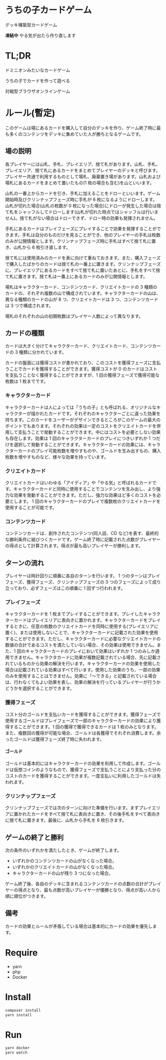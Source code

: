 # うちの子カードゲーム

デッキ構築型カードゲーム

**凍結中** やる気が出たら作り直します

# TL;DR

ドミニオンみたいなカードゲーム

うちの子でカードを作って遊べる

対戦型ブラウザオンラインゲーム

# ルール(暫定)

このゲームは場にあるカードを購入して自分のデッキを作り、ゲーム終了時に最も多くのコンテンツをデッキに集めていた人が勝ちとなるゲームです。

## 場の説明

各プレイヤーには山札、手札、プレイエリア、捨て札があります。山札、手札、プレイエリア、捨て札にあるカードをまとめてプレイヤーのデッキと呼びます。プレイヤー共通で利用するものとして場札、廃棄置き場があります。山札および場札にあるカードをまとめて置いたもの(1 枚の場合も含む)を山といいます。

山札の一番上からカードを引き、手札に加えることをドローといいます。ゲーム開始時及びクリンナップフェーズ時に手札が 6 枚になるようにドローします。山札が切れた場合(山札の枚数が 0 枚になった場合)にドローが発生した場合は捨て札をシャッフルしてドローします(山札が切れた時点ではシャッフルは行いません)。捨て札がない場合はドローできず、ドロー時の効果も発揮されません。

手札にあるカードはプレイフェーズにプレイすることで効果を発揮することができます。手札は自分のものだけを見ることができ、他のプレイヤーの手札は枚数のみが公開情報とします。クリンナップフェーズ時に手札はすべて捨て札に置き、山札から 6 枚引き直します。

捨て札には使用済みのカードを表に向けて重ねておきます。また、購入フェーズで購入したばかりのカードは捨て札の一番上に置きます。クリンナップフェーズに、プレイエリアにあるカードをすべて捨て札に置いたあとに、手札をすべて捨て札に置きます。捨て札は一番上にあるカードのみが公開情報とします。

場札はキャラクターカード、コンテンツカード、クリエイトカードの 3 種類のカードの、それぞれ複数の山で構成されています。キャラクターカードの山は、異なる種類のカードの山が 8 つ、クリエイトカードは 3 つ、コンテンツカードは 3 つで構成されます。

場札のそれぞれの山の初期枚数はプレイヤー人数によって異なります。

## カードの種類

カードは大きく分けてキャラクターカード、クリエイトカード、コンテンツカードの 3 種類に分かれています。

カードの盤面には獲得コストが書かれており、このコストを獲得フェーズに支払うことでカードを獲得することができます。獲得コストが 0 のカードはコストを支払うことなく獲得することができますが、1 回の獲得フェーズで獲得可能な枚数は 1 枚までです。

### キャラクターカード

キャラクターカードは人によっては「うちの子」とも呼ばれる、オリジナルなキャラクターが描かれたカードです。それぞれのキャラクターごとに違った効果を持ちます。このカードをユーザーがデザインできるところがこのゲームの最大のポイントでもあります。それぞれの効果は一定のコストをクリエイトカードを併用して支払うことで発動することができます。中にはコストを必要としない効果も存在します。効果は 1 回のキャラクターカードのプレイにつきいずれか 1 つだけを選択して発動することができます。キャラクターカードの効果には、キャラクターカードのプレイ可能枚数を増やすものや、ゴールドを生み出すもの、購入枚数を増やすものなど、様々な効果を持っています。

### クリエイトカード

クリエイトカードはいわゆる「アイディア」や「やる気」と呼ばれるカードです。キャラクターカードと同時に使用することでコンテンツを生み出し、より強力な効果を発動することができます。ただし、強力な効果ほど多くのコストを必要とします。
1 回のキャラクターカードのプレイで複数枚のクリエイトカードを使用することが可能です。

### コンテンツカード

コンテンツカードは、創作されたコンテンツ(同人誌、CD など)を表す、最終的な勝利条件に結びつくカードです。ゲーム終了時に記載された点数がプレイヤーの得点として計算されます。得点が最も高いプレイヤーが勝利します。

## ターンの流れ

プレイヤーは時計回りに順番に各自のターンを行います。
1 つのターンはプレイフェーズ、獲得フェーズ、クリンナップフェーズの 3 つのフェーズによって成り立っており、必ずフェーズはこの順番に 1 回ずつ行われます。

### プレイフェーズ

キャラクターカードを 1 枚までプレイすることができます。プレイしたキャラクターカードはプレイエリアに表向きに置かれます。キャラクターカードをプレイするときに、任意の枚数のクリエイトカードを同時に使用する(プレイエリアに置く)、または使用しないことで、キャラクターカードに記載された効果を使用することができます。ただし、キャラクターカードに必要なクリエイトカードの数値の合計であるコストを満たしていない場合、その効果は使用できません。また、1 回のキャラクターカードのプレイにおいて効果はいずれか 1 つのみしか適用できません。キャラクタカードに効果が複数記載されている場合、先に記載されているものから効果の解決を行います。キャラクターカードの効果を使用した場合は記載されている効果はすべて行います。使用した効果のうち、一部の効果のみを使用することはできません。効果に「～できる」と記載されている場合は、行わなくてもよい効果を表し、効果の解決を行っているプレイヤーが行うかどうかを選択することができます。

### 獲得フェーズ

コスト分のゴールドを支払いカードを獲得することができます。獲得フェーズで使用するゴールドはプレイフェーズで一部のキャラクターカードの効果により獲得することができます。1 回の獲得で獲得できるカードは 1 枚のみとなります。また、複数回の獲得が可能な場合、ゴールドは各獲得でそれぞれ消費します。余ったゴールドは獲得フェーズ終了時に失われます。

#### ゴールド

ゴールドは基本的にはキャラクターカードの効果を利用して作成します。ゴールドは仮想コインのようなもので、獲得フェーズで支払うことにより支払った分のコストのカードを獲得することができます。一度支払いに利用したゴールドは失われます。

### クリンナップフェーズ

クリンナップフェーズでは次のターンに向けた準備を行います。まずプレイエリアに置かれたカードをすべて捨て札に表向きに置き、その後手札をすべて表向きに捨て札に置きます。最後に、山札から手札を 6 枚引きます。

## ゲームの終了と勝利

次の条件のいずれかを満たしたとき、ゲームが終了します。

* いずれかのコンテンツカードの山がなくなった場合。
* いずれかのクリエイトカードの山がなくなった場合。
* キャラクターカードの山が残り 3 つになった場合。

ゲーム終了後、各自のデッキに含まれるコンテンツカードの点数の合計がプレイヤーの得点となり、最も点数が高いプレイヤーが優勝となり、得点が高い人から順に順位がつきます。

## 備考

カードの効果とルールが矛盾している場合は基本的にカードの効果を優先します。

# Require

* yarn
* php
* Docker

# Install

```bash
composer install
yarn install
```

# Run

```bash
yarn docker
yarn watch
```
